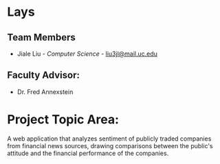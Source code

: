 
# Lays

## Team Members
*  Jiale Liu - *Computer Science*  - liu3jl@mail.uc.edu

## Faculty Advisor:
*  Dr. Fred Annexstein

# Project Topic Area:

A web application that analyzes sentiment of publicly traded companies from financial news sources, drawing comparisons between the public's attitude and the financial performance of the companies.
